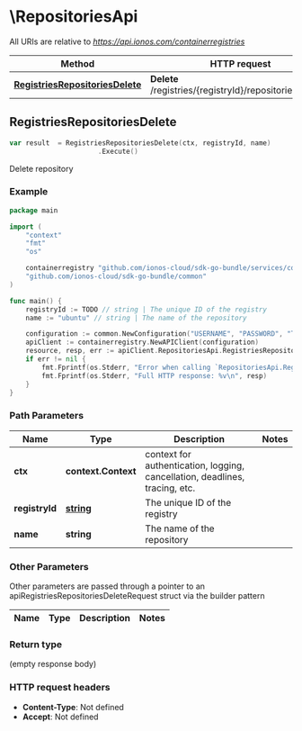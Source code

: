 # \RepositoriesApi

All URIs are relative to *https://api.ionos.com/containerregistries*

|Method | HTTP request | Description|
|------------- | ------------- | -------------|
|[**RegistriesRepositoriesDelete**](RepositoriesApi.md#RegistriesRepositoriesDelete) | **Delete** /registries/{registryId}/repositories/{name} | Delete repository|



## RegistriesRepositoriesDelete

```go
var result  = RegistriesRepositoriesDelete(ctx, registryId, name)
                      .Execute()
```

Delete repository



### Example

```go
package main

import (
    "context"
    "fmt"
    "os"

    containerregistry "github.com/ionos-cloud/sdk-go-bundle/services/containerregistry"
    "github.com/ionos-cloud/sdk-go-bundle/common"
)

func main() {
    registryId := TODO // string | The unique ID of the registry
    name := "ubuntu" // string | The name of the repository

    configuration := common.NewConfiguration("USERNAME", "PASSWORD", "TOKEN", "HOST_URL")
    apiClient := containerregistry.NewAPIClient(configuration)
    resource, resp, err := apiClient.RepositoriesApi.RegistriesRepositoriesDelete(context.Background(), registryId, name).Execute()
    if err != nil {
        fmt.Fprintf(os.Stderr, "Error when calling `RepositoriesApi.RegistriesRepositoriesDelete``: %v\n", err)
        fmt.Fprintf(os.Stderr, "Full HTTP response: %v\n", resp)
    }
}
```

### Path Parameters


|Name | Type | Description  | Notes|
|------------- | ------------- | ------------- | -------------|
|**ctx** | **context.Context** | context for authentication, logging, cancellation, deadlines, tracing, etc.|
|**registryId** | [**string**](.md) | The unique ID of the registry | |
|**name** | **string** | The name of the repository | |

### Other Parameters

Other parameters are passed through a pointer to an apiRegistriesRepositoriesDeleteRequest struct via the builder pattern


|Name | Type | Description  | Notes|
|------------- | ------------- | ------------- | -------------|

### Return type

 (empty response body)

### HTTP request headers

- **Content-Type**: Not defined
- **Accept**: Not defined


